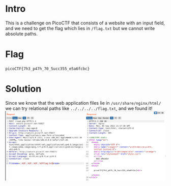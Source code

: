 # Intro
This is a challenge on PicoCTF that consists of a website with an input field, and we need to get the flag which lies in `/flag.txt` but we cannot write absolute paths.

# Flag
`picoCTF{7h3_p47h_70_5ucc355_e5a6fcbc}`

# Solution
Since we know that the web application files lie in `/usr/share/nginx/html/` we can try relational paths like `../../../../flag.txt`, and we found it!    ![Flag](screenshots/ss1.png)